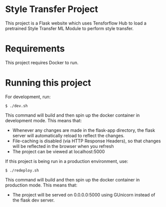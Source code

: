 # Style Transfer Project
This project is a Flask website which uses Tensforflow Hub to load a pretrained Style Transfer ML Module to perform style transfer.

# Requirements
This project requires Docker to run.

# Running this project
For development, run:
```
$ ./dev.sh
```
This command will build and then spin up the docker container in development mode. This means that:
- Whenever any changes are made in the flask-app directory, the flask server will automatically reload to reflect the changes. 
- File-caching is disabled (via HTTP Response Headers), so that changes will be reflected in the browser when you refresh
- The project can be viewed at localhost:5000

If this project is being run in a production environment, use:
```
$ ./redeploy.sh
```
This command will build and then spin up the docker container in production mode. This means that:
- The project will be served on 0.0.0.0:5000 using GUnicorn instead of the flask dev server.
